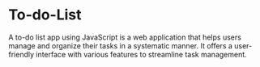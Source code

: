 # To-do-List
A to-do list app using JavaScript is a web application that helps users manage and organize their tasks in a systematic manner. It offers a user-friendly interface with various features to streamline task management. 
